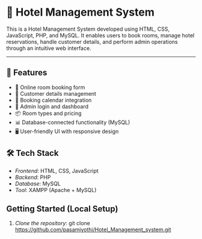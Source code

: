 ﻿
# 🏨 Hotel Management System

This is a Hotel Management System developed using HTML, CSS, JavaScript, PHP, and MySQL. It enables users to book rooms, manage hotel reservations, handle customer details, and perform admin operations through an intuitive web interface.

---

## 📌 Features

- 🧾 Online room booking form
- 🧍 Customer details management
- 📅 Booking calendar integration
- 🔐 Admin login and dashboard
- 📦 Room types and pricing
- 📊 Database-connected functionality (MySQL)
- 🖥 User-friendly UI with responsive design


## 🛠 Tech Stack

- *Frontend*: HTML, CSS, JavaScript
- *Backend*: PHP
- *Database*: MySQL
- *Tool*: XAMPP (Apache + MySQL)


## Getting Started (Local Setup)

1. *Clone the repository*:
   git clone https://github.com/pasamjyothi/Hotel_Management_system.git
   


